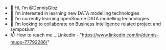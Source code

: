 - 👋 Hi, I’m @DennisGibz
- 👀 I’m interested in learning new DATA modelling technologies
- 🌱 I’m currently learning openSource DATA modelling technologies
- 💞️ I’m looking to collaborate on Business Intelligence related project and symposium
- 📫 How to reach me ...Linkedin - "https://www.linkedin.com/in/dennis-mugo-77792286/"

<!---
DennisGibz/DennisGibz is a ✨ special ✨ repository because its `README.md` (this file) appears on your GitHub profile.
You can click the Preview link to take a look at your changes.
--->
